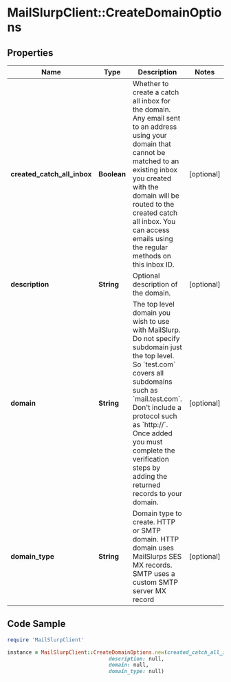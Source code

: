 # MailSlurpClient::CreateDomainOptions

## Properties

Name | Type | Description | Notes
------------ | ------------- | ------------- | -------------
**created_catch_all_inbox** | **Boolean** | Whether to create a catch all inbox for the domain. Any email sent to an address using your domain that cannot be matched to an existing inbox you created with the domain will be routed to the created catch all inbox. You can access emails using the regular methods on this inbox ID. | [optional] 
**description** | **String** | Optional description of the domain. | [optional] 
**domain** | **String** | The top level domain you wish to use with MailSlurp. Do not specify subdomain just the top level. So &#x60;test.com&#x60; covers all subdomains such as &#x60;mail.test.com&#x60;. Don&#39;t include a protocol such as &#x60;http://&#x60;. Once added you must complete the verification steps by adding the returned records to your domain. | [optional] 
**domain_type** | **String** | Domain type to create. HTTP or SMTP domain. HTTP domain uses MailSlurps SES MX records. SMTP uses a custom SMTP server MX record | [optional] 

## Code Sample

```ruby
require 'MailSlurpClient'

instance = MailSlurpClient::CreateDomainOptions.new(created_catch_all_inbox: null,
                                 description: null,
                                 domain: null,
                                 domain_type: null)
```


